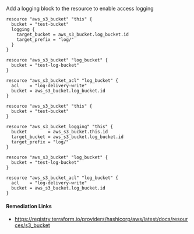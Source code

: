 
Add a logging block to the resource to enable access logging

```hcl
resource "aws_s3_bucket" "this" {
  bucket = "test-bucket"
  logging {
    target_bucket = aws_s3_bucket.log_bucket.id
    target_prefix = "log/"
  }
}

resource "aws_s3_bucket" "log_bucket" {
  bucket = "test-log-bucket"
}

resource "aws_s3_bucket_acl" "log_bucket" {
  acl    = "log-delivery-write"
  bucket = aws_s3_bucket.log_bucket.id
}
```
```hcl
resource "aws_s3_bucket" "this" {
  bucket = "test-bucket"
}

resource "aws_s3_bucket_logging" "this" {
  bucket        = aws_s3_bucket.this.id
  target_bucket = aws_s3_bucket.log_bucket.id
  target_prefix = "log/"
}

resource "aws_s3_bucket" "log_bucket" {
  bucket = "test-log-bucket"
}

resource "aws_s3_bucket_acl" "log_bucket" {
  acl    = "log-delivery-write"
  bucket = aws_s3_bucket.log_bucket.id
}
```

#### Remediation Links
 - https://registry.terraform.io/providers/hashicorp/aws/latest/docs/resources/s3_bucket

